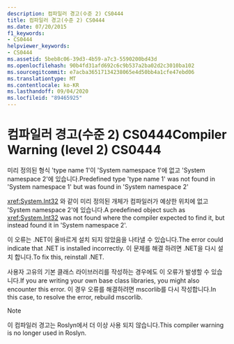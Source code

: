 ```yaml
---
description: 컴파일러 경고(수준 2) CS0444
title: 컴파일러 경고(수준 2) CS0444
ms.date: 07/20/2015
f1_keywords:
- CS0444
helpviewer_keywords:
- CS0444
ms.assetid: 5beb8c06-39d3-4b59-a7c3-5590200bd43d
ms.openlocfilehash: 90b4fd31afd692c6c9b537a2ba02d2c3010ba102
ms.sourcegitcommit: e7acba36517134238065e4d50bb4a1cfe47ebd06
ms.translationtype: MT
ms.contentlocale: ko-KR
ms.lasthandoff: 09/04/2020
ms.locfileid: "89465925"
---
```

# <a name="compiler-warning-level-2-cs0444"></a><span data-ttu-id="60ce2-103">컴파일러 경고(수준 2) CS0444</span><span class="sxs-lookup"><span data-stu-id="60ce2-103">Compiler Warning (level 2) CS0444</span></span>

<span data-ttu-id="60ce2-104">미리 정의된 형식 'type name 1'이 'System namespace 1'에 없고 'System namespace 2'에 있습니다.</span><span class="sxs-lookup"><span data-stu-id="60ce2-104">Predefined type 'type name 1' was not found in 'System namespace 1' but was found in 'System namespace 2'</span></span>

 <span data-ttu-id="60ce2-105"><xref:System.Int32> 와 같이 미리 정의된 개체가 컴파일러가 예상한 위치에 없고 'System namespace 2'에 있습니다.</span><span class="sxs-lookup"><span data-stu-id="60ce2-105">A predefined object such as <xref:System.Int32> was not found where the compiler expected to find it, but instead found it in 'System namespace 2'.</span></span>

 <span data-ttu-id="60ce2-106">이 오류는 .NET이 올바르게 설치 되지 않았음을 나타낼 수 있습니다.</span><span class="sxs-lookup"><span data-stu-id="60ce2-106">The error could indicate that .NET is installed incorrectly.</span></span> <span data-ttu-id="60ce2-107">이 문제를 해결 하려면 .NET을 다시 설치 합니다.</span><span class="sxs-lookup"><span data-stu-id="60ce2-107">To fix this, reinstall .NET.</span></span>

 <span data-ttu-id="60ce2-108">사용자 고유의 기본 클래스 라이브러리를 작성하는 경우에도 이 오류가 발생할 수 있습니다.</span><span class="sxs-lookup"><span data-stu-id="60ce2-108">If you are writing your own base class libraries, you might also encounter this error.</span></span> <span data-ttu-id="60ce2-109">이 경우 오류를 해결하려면 mscorlib를 다시 작성합니다.</span><span class="sxs-lookup"><span data-stu-id="60ce2-109">In this case, to resolve the error, rebuild mscorlib.</span></span>

> [!NOTE]
> <span data-ttu-id="60ce2-110">이 컴파일러 경고는 Roslyn에서 더 이상 사용 되지 않습니다.</span><span class="sxs-lookup"><span data-stu-id="60ce2-110">This compiler warning is no longer used in Roslyn.</span></span>
